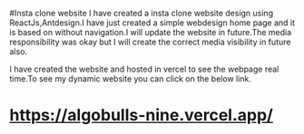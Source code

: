 #Insta clone website
   I have created a insta clone website design using ReactJs,Antdesign.I have just created a simple webdesign home page and it is based on without navigation.I will update the website in 
   future.The media responsibility was okay but I will create the correct media visibility in future also.

   I have created the website and hosted in vercel to see the webpage real time.To see my dynamic website you can click on the below link.

   # https://algobulls-nine.vercel.app/

